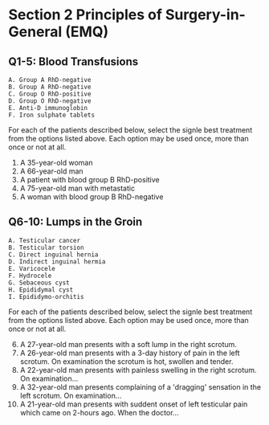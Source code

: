 Section 2 Principles of Surgery-in-General (EMQ)
================================================

## Q1-5: Blood Transfusions
    A. Group A RhD-negative
    B. Group A RhD-negative
    C. Group O RhD-positive
    D. Group O RhD-negative
    E. Anti-D immunoglobin
    F. Iron sulphate tablets

For each of the patients described below, select the signle best treatment from the options listed above. Each option may be used once, more than once or not at all.

1. A 35-year-old woman
2. A 66-year-old man
3. A patient with blood group B RhD-positive
4. A 75-year-old man with metastatic
5. A woman with blood group B RhD-negative

## Q6-10: Lumps in the Groin
    A. Testicular cancer
    B. Testicular torsion
    C. Direct inguinal hernia
    D. Indirect inguinal hermia
    E. Varicocele
    F. Hydrocele
    G. Sebaceous cyst
    H. Epididymal cyst
    I. Epididymo-orchitis
    
For each of the patients described below, select the signle best treatment from the options listed above. Each option may be used once, more than once or not at all.

6. A 27-year-old man presents with a soft lump in the right scrotum.    
7. A 26-year-old man presents with a 3-day history of pain in the left scrotum. On examination the scrotum is hot, swollen and tender.
8. A 22-year-old man presents with painless swelling in the right scrotum. On examination...
9. A 32-year-old man presents complaining of a 'dragging' sensation in the left scrotum. On examination...
10. A 21-year-old man presents with suddent onset of left testicular pain which came on 2-hours ago. When the doctor...

